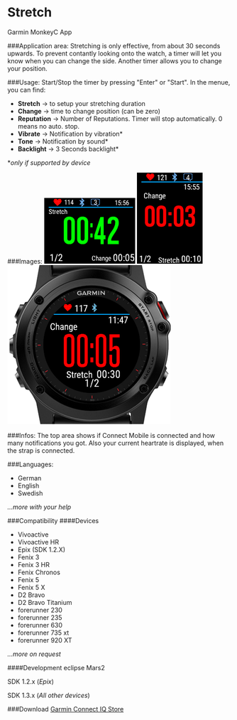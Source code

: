 # Stretch
Garmin MonkeyC App

###Application area:
Stretching is only effective, from about 30 seconds upwards.
To prevent contantly looking onto the watch, a timer will let you know when you can change the side.
Another timer allows you to change your position.

###Usage:
Start/Stop the timer by pressing "Enter" or "Start".
In the menue, you can find:
- **Stretch** -> to setup your stretching duration
- **Change** -> time to change position (can be zero)
- **Reputation** -> Number of Reputations. Timer will stop automatically. 0 means no auto. stop.
- **Vibrate** -> Notification by vibration*
- **Tone** -> Notification by sound*
- **Backlight** -> 3 Seconds backlight*


*_only if supported by device_

###Images:
![Vivoactive](/Screenshots/Vivoactive.png?raw=true "Stretch - Vivoactive")
![VivoactiveHR](/Screenshots/VivoactiveHR.png?raw=true "Stretch - VivoactiveHR")
![Fenix3](/Screenshots/Fenix3.png?raw=true "Stretch - Fenix3")

###Infos:
The top area shows if Connect Mobile is connected and how many notifications you got.
Also your current heartrate is displayed, when the strap is connected.

###Languages:
- German
- English
- Swedish

_...more with your help_

###Compatibility
####Devices
- Vivoactive
- Vivoactive HR
- Epix (SDK 1.2.X)
- Fenix 3
- Fenix 3 HR
- Fenix Chronos
- Fenix 5
- Fenix 5 X
- D2 Bravo
- D2 Bravo Titanium
- forerunner 230
- forerunner 235
- forerunner 630
- forerunner 735 xt
- forerunner 920 XT

_...more on request_


####Development
eclipse Mars2

SDK 1.2.x (_Epix_)

SDK 1.3.x (_All other devices_)

###Download
[Garmin Connect IQ Store](https://apps.garmin.com/de-DE/apps/277002f0-29ab-4b08-98dd-f2ea045bf1d6)
